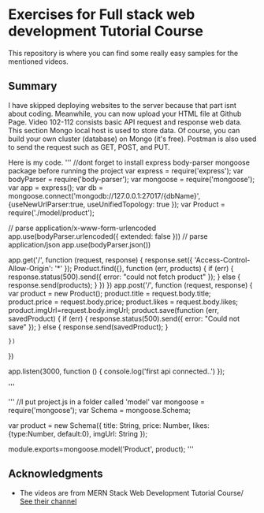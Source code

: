 # Exercises for Full stack web development Tutorial Course
This repository is where you can find some really easy samples for the mentioned videos.

## Summary
I have skipped deploying websites to the server because that part isnt about coding. Meanwhile, you can now upload your HTML file at Github Page. 
Video 102-112 consists basic API request and response web data. This section Mongo local host is used to store data. Of course, you can build your own cluster (database) on Mongo (it's free). Postman is also used to send the request such as GET, POST, and PUT.


Here is my code.
'''
//dont forget to install express body-parser mongoose package before running the project
var express = require('express');
var bodyParser = require('body-parser');
var mongoose = require('mongoose');
var app = express();
var db = mongoose.connect('mongodb://127.0.0.1:27017/{dbName}',{useNewUrlParser:true, useUnifiedTopology: true });
var Product = require('./model/product');

// parse application/x-www-form-urlencoded
app.use(bodyParser.urlencoded({ extended: false }))
// parse application/json
app.use(bodyParser.json())

app.get('/', function (request, response) {
    response.set({ 'Access-Control-Allow-Origin': '*' }); 
    Product.find({}, function (err, products) {
        if (err) {
            response.status(500).send({ error: "could not fetch product" });
        } else {
            response.send(products);
        }
    })
})
app.post('/', function (request, response) {
    var product = new Product();
    product.title = request.body.title;
    product.price = request.body.price;
    product.likes = request.body.likes;
    product.imgUrl=request.body.imgUrl;
    product.save(function (err, savedProduct) {
        if (err) {
            response.status(500).send({ error: "Could not save" });
        } else {
            response.send(savedProduct);
        }

    })
})

app.listen(3000, function () {
    console.log('first api connected..')
});

'''

'''
//I put project.js in a folder called 'model'
var mongoose = require('mongoose');
var Schema = mongoose.Schema;

var product = new Schema({
    title: String,
    price: Number,
    likes: {type:Number, default:0},
    imgUrl: String
});

module.exports=mongoose.model('Product', product);
'''

## Acknowledgments

* The videos are from MERN Stack Web Development Tutorial Course/ [See their channel](https://www.youtube.com/channel/UCDsEHTvh-YO80AZna7X7UVA)
